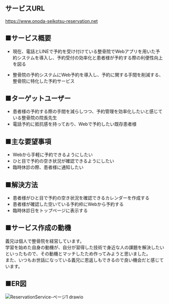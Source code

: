 ## サービスURL
https://www.onoda-seikotsu-reservation.net

## ■サービス概要
- 現在、電話とLINEで予約を受け付けている整骨院でWebアプリを用いた予約システムを導入し、予約受付の効率化と患者様が予約する際の利便性向上を図る

- 整骨院の予約システムにWeb予約を導入し、予約に関する手間を削減する、整骨院に特化した予約サービス

## ■ターゲットユーザー
- 患者様の予約する際の手間を減らしつつ、予約管理を効率化したいと感じている整骨院の院長先生
- 電話予約に抵抗感を持っており、Webで予約したい既存患者様

## ■主な要望事項
- Webから手軽に予約できるようにしたい
- ひと目で予約の空き状況が確認できるようにしたい
- 臨時休診の際、患者様に通知したい

## ■解決方法
- 患者様がひと目で予約の空き状況を確認できるカレンダーを作成する
- 患者様が確認した空いている予約枠にWebから予約する
- 臨時休診日をトップページに表示する

## ■サービス作成の動機
義兄は個人で整骨院を経営しています。  
学習を始めた自身の動機が、自分が習得した技術で身近な人の課題を解決したいといったもので、その動機とマッチしたため作ってみようと思いました。  
また、いつもお世話になっている義兄に恩返しもできるので良い機会だと感じています。

## ■ER図
![ReservationService-ページ1 drawio](https://user-images.githubusercontent.com/94113387/222954771-03822309-a51a-4d7b-82a9-74533e2a3654.png)
